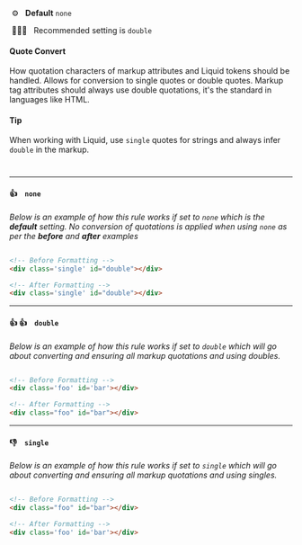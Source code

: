 &nbsp;⚙️&nbsp;&nbsp;&nbsp;**Default** `none`

&nbsp;💁🏽‍♀️&nbsp;&nbsp;&nbsp;Recommended setting is `double`

#### Quote Convert

How quotation characters of markup attributes and Liquid tokens should be handled. Allows for conversion to single quotes or double quotes. Markup tag attributes should always use double quotations, it's the standard in languages like HTML.

#### Tip

When working with Liquid, use `single` quotes for strings and always infer `double` in the markup.

#

---

#### 👍 &nbsp;&nbsp; `none`

_Below is an example of how this rule works if set to `none` which is the **default** setting. No conversion of quotations is applied when using `none` as per the **before** and **after** examples_

```html

<!-- Before Formatting -->
<div class='single' id="double"></div>

<!-- After Formatting -->
<div class='single' id="double"></div>

```

---

#### 👍 👍 &nbsp;&nbsp; `double`

_Below is an example of how this rule works if set to `double` which will go about converting and ensuring all markup quotations and using doubles._


```html

<!-- Before Formatting -->
<div class='foo' id='bar'></div>

<!-- After Formatting -->
<div class="foo" id="bar"></div>

```

---

#### 👎 &nbsp;&nbsp; `single`


_Below is an example of how this rule works if set to `single` which will go about converting and ensuring all markup quotations and using singles._

```html

<!-- Before Formatting -->
<div class="foo" id="bar"></div>

<!-- After Formatting -->
<div class='foo' id='bar'></div>


```

